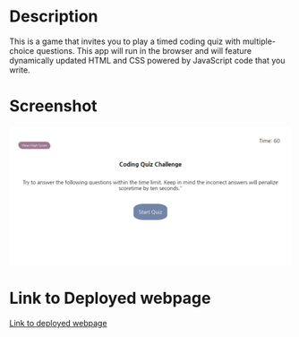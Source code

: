 # Description

This is a game that invites you to play a timed coding quiz with multiple-choice questions. This app will run in the browser and will feature dynamically updated HTML and CSS powered by JavaScript code that you write.

# Screenshot

![ScreenShot](./assets/screencapture-Coding-Quiz-Challenge.png)

# Link to Deployed webpage

[Link to deployed webpage](https://mcleodherritt.github.io/coding-challenge-quiz/)
